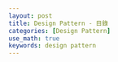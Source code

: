 ```yaml
---
layout: post
title: Design Pattern - 目錄
categories: [Design Pattern]
use_math: true
keywords: design pattern
---
```





<br><br><br><br><br>
